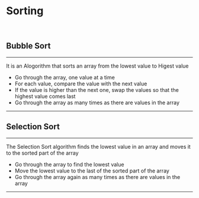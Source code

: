 <h1>Sorting</h1>
<br />
<h2>Bubble Sort </h2>
<hr />
<p>It is an Alogorithm that sorts an array from the lowest value to Higest value</p>
<ul>
    <li>Go through the array, one value at a time</li>
    <li>For each value, compare the value with the next value</li>
    <li>If the value is higher than the next one, swap the values so that the highest value comes last</li>
    <li>Go through the array as many times as there are values in the array</li>
</ul>
<hr />
<h2>Selection Sort</h2>
<hr />
<p>The Selection Sort algorithm finds the lowest value in an array and moves it to the sorted part of the array</p>
<ul>
    <li>Go through the array to find the lowest value</li>
    <li>Move the lowest value to the last of the sorted part of the array</li>
    <li>Go through the array again as many times as there are values in the array</li>
</ul>
<hr />